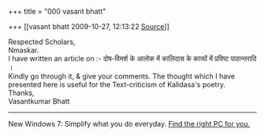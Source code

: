 +++
title = "000 vasant bhatt"

+++
[[vasant bhatt	2009-10-27, 12:13:22 [Source](https://groups.google.com/g/bvparishat/c/lLF1KcysCRI)]]



Respected Scholars,  
Nmaskar.  
I have written an article on :- दोष-विमर्श के आलोक में कालिदास के काव्यों में प्रविष्ट पाठान्तरादि ।  
Kindly go through it, & give your comments. The thought which I have presented here is useful for the Text-criticism of Kalidasa's poetry.  
Thanks,  
Vasantkumar Bhatt  
  

------------------------------------------------------------------------

New Windows 7: Simplify what you do everyday. [Find the right PC for you.](http://windows.microsoft.com/shop)

